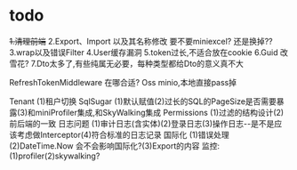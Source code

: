 # todo

~~1.清理前端~~
2.Export、Import 以及其名称修改  要不要miniexcel? 还是换掉??
3.wrap以及错误Filter
4.User缓存漏洞
5.token过长,不适合放在cookie
6.Guid 改雪花?
7.Dto太多了,有些纯属无必要，每种类型都给Dto的意义真不大


RefreshTokenMiddleware 在哪合适?
Oss minio,本地直接pass掉

Tenant (1)租户切换
SqlSugar (1)默认赋值(2)过长的SQL的PageSize是否需要暴露(3)和miniProfiler集成,和SkyWalking集成
Permissions (1)过滤的结构设计(2)前后端的一致
日志问题 (1)审计日志(含实体)(2)登录日志(3)操作日志--是不是应该考虑做Interceptor(4)符合标准的日志记录
国际化 (1)错误处理(2)DateTime.Now 会不会影响国际化?(3)Export的内容
监控:(1)profiler(2)skywalking?
